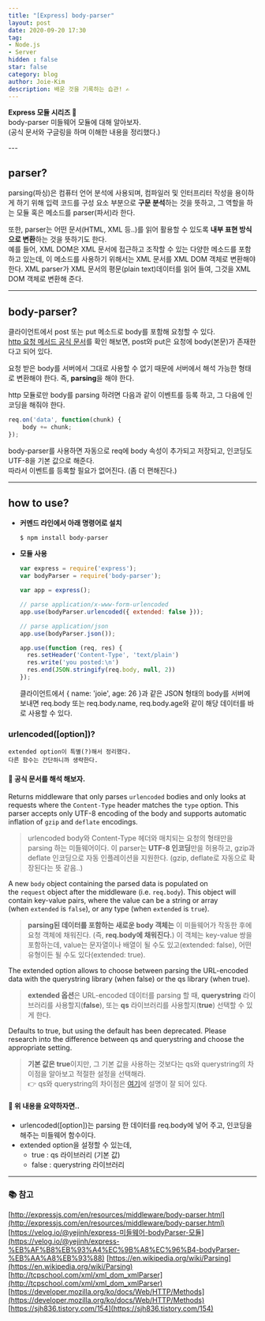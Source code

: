 ```yaml
---
title: "[Express] body-parser"
layout: post
date: 2020-09-20 17:30
tag:
- Node.js
- Server
hidden : false
star: false
category: blog
author: Joie-Kim
description: 배운 것을 기록하는 습관! ✍️
---
```

<p>
<b>Express 모듈 시리즈 🐤</b><br>
body-parser 미들웨어 모듈에 대해 알아보자.<br>
(공식 문서와 구글링을 하며 이해한 내용을 정리했다.)
</p>
---

## parser?

parsing(파싱)은 컴퓨터 언어 분석에 사용되며, 컴파일러 및 인터프리터 작성을 용이하게 하기 위해 입력 코드를 구성 요소 부분으로 **구문 분석**하는 것을 뜻하고, 그 역할을 하는 모듈 혹은 메소드를 parser(파서)라 한다.

또한, parser는 어떤 문서(HTML, XML 등..)를 읽어 활용할 수 있도록 <b>내부 표현 방식으로 변환</b>하는 것을 뜻하기도 한다. <br>
예를 들어, XML DOM은 XML 문서에 접근하고 조작할 수 있는 다양한 메소드를 포함하고 있는데, 이 메소드를 사용하기 위해서는 XML 문서를 XML DOM 객체로 변환해야 한다. XML parser가 XML 문서의 평문(plain text)데이터를 읽어 들여, 그것을 XML DOM 객체로 변환해 준다.

---

## body-parser?

클라이언트에서 post 또는 put 메소드로 body를 포함해 요청할 수 있다.<br>
[http 요청 메서드 공식 문서](https://developer.mozilla.org/ko/docs/Web/HTTP/Methods)를 확인 해보면, post와 put은 요청에 body(본문)가 존재한다고 되어 있다.

요청 받은 body를 서버에서 그대로 사용할 수 없기 때문에 서버에서 해석 가능한 형태로 변환해야 한다. 즉, <b>parsing</b>을 해야 한다.

http 모듈로만 body를 parsing 하려면 다음과 같이 이벤트를 등록 하고, 그 다음에 인코딩을 해줘야 한다.

```jsx
req.on('data', function(chunk) {
	body += chunk;
});
```

body-parser를 사용하면 자동으로 req에 body 속성이 추가되고 저장되고, 인코딩도 UTF-8을 기본 값으로 해준다.<br>
따라서 이벤트를 등록할 필요가 없어진다. (좀 더 편해진다.)

---

## how to use?

- **커멘드 라인에서 아래 명령어로 설치**

    ```
    $ npm install body-parser
    ```

- **모듈 사용**

    ```jsx
    var express = require('express');
    var bodyParser = require('body-parser');

    var app = express();

    // parse application/x-www-form-urlencoded
    app.use(bodyParser.urlencoded({ extended: false }));

    // parse application/json
    app.use(bodyParser.json());

    app.use(function (req, res) {
      res.setHeader('Content-Type', 'text/plain')
      res.write('you posted:\n')
      res.end(JSON.stringify(req.body, null, 2))
    });
    ```

    클라이언트에서 { name: 'joie', age: 26 }과 같은 JSON 형태의 body를 서버에 보내면 req.body 또는 req.body.name, req.body.age와 같이 해당 데이터를 바로 사용할 수 있다.

### urlencoded([option])?
```
extended option이 특별(?)해서 정리했다.
다른 함수는 간단하니까 생략한다.
```

#### 🤯 공식 문서를 해석 해보자.

Returns middleware that only parses `urlencoded` bodies and only looks at requests where the `Content-Type` header matches the `type` option. This parser accepts only UTF-8 encoding of the body and supports automatic inflation of `gzip` and `deflate` encodings.

> urlencoded body와 Content-Type 헤더와 매치되는 요청의 형태만을 parsing 하는 미들웨어이다.
이 parser는 **UTF-8 인코딩**만을 허용하고, gzip과 deflate 인코딩으로 자동 인플레이션을 지원한다. (gzip, deflate로 자동으로 확장된다는 뜻 같음..)

A new `body` object containing the parsed data is populated on the `request` object after the middleware (i.e. `req.body`). This object will contain key-value pairs, where the value can be a string or array (when `extended` is `false`), or any type (when `extended` is `true`).

> **parsing된 데이터를 포함하는 새로운 body 객체는** 이 미들웨어가 작동한 후에 요청 객체에 채워진다. (즉, **req.body에 채워진다.**)
이 객체는 key-value 쌍을 포함하는데, value는 문자열이나 배열이 될 수도 있고(extended: false), 어떤 유형이든 될 수도 있다(extended: true).

The extended option allows to choose between parsing the URL-encoded data with the querystring library (when false) or the qs library (when true).

> **extended 옵션**은 URL-encoded 데이터를 parsing 할 때, **querystring** 라이브러리를 사용할지(**false**), 또는 **qs** 라이브러리를 사용할지(**true**) 선택할 수 있게 한다.

Defaults to true, but using the default has been deprecated. Please research into the difference between qs and querystring and choose the appropriate setting.

> **기본 값은 true**이지만, 그 기본 값을 사용하는 것보다는 qs와 querystring의 차이점을 알아보고 적절한 설정을 선택해라.
<br> 👉 qs와 querystring의 차이점은 [여기](https://stackoverflow.com/questions/29960764/what-does-extended-mean-in-express-4-0/45690436#45690436)에 설명이 잘 되어 있다.


#### 🥴 위 내용을 요약하자면..

- urlencoded([option])는 parsing 한 데이터를 req.body에 넣어 주고, 인코딩을 해주는 미들웨어 함수이다.
- extended option을 설정할 수 있는데,
    - true : qs 라이브러리 (기본 값)
    - false : querystring 라이브러리

---

### 📚 참고

[http://expressjs.com/en/resources/middleware/body-parser.html](http://expressjs.com/en/resources/middleware/body-parser.html)
[https://velog.io/@yejinh/express-미들웨어-bodyParser-모듈](https://velog.io/@yejinh/express-%EB%AF%B8%EB%93%A4%EC%9B%A8%EC%96%B4-bodyParser-%EB%AA%A8%EB%93%88)
[https://en.wikipedia.org/wiki/Parsing](https://en.wikipedia.org/wiki/Parsing)
[http://tcpschool.com/xml/xml_dom_xmlParser](http://tcpschool.com/xml/xml_dom_xmlParser)
[https://developer.mozilla.org/ko/docs/Web/HTTP/Methods](https://developer.mozilla.org/ko/docs/Web/HTTP/Methods)
[https://sjh836.tistory.com/154](https://sjh836.tistory.com/154)